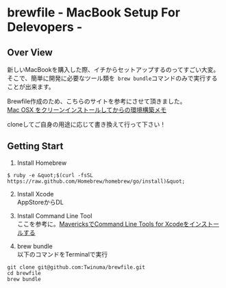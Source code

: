 brewfile - MacBook Setup For Delevopers -
========

## Over View
新しいMacBookを購入した際、イチからセットアップするのってすごい大変。  
そこで、簡単に開発に必要なツール類を``` brew bundle```コマンドのみで実行することが出来ます。

Brewfile作成のため、こちらのサイトを参考にさせて頂きました。  
[Mac OSX をクリーンインストールしてからの環境構築メモ](http://www.1x1.jp/blog/2014/04/how-to-setup-application-on-osx.html?utm_content=buffera66ab&utm_medium=social&utm_source=twitter.com&utm_campaign=buffer "Mac OSX をクリーンインストールしてからの環境構築メモ")

cloneしてご自身の用途に応じて書き換えて行って下さい！

## Getting Start
1. Install Homebrew  
  ```
  $ ruby -e &quot;$(curl -fsSL https://raw.github.com/Homebrew/homebrew/go/install)&quot;
  ```

2. Install Xcode  
AppStoreからDL  

3. Install Command Line Tool  
ここを参考に。[MavericksでCommand Line Tools for Xcodeをインストールする](http://qiita.com/3yatsu/items/47470091277d46f3fde2)

4. brew bundle  
以下のコマンドをTerminalで実行
  ```
  git clone git@github.com:Twinuma/brewfile.git
  cd brewfile
  brew bundle
  ```  



